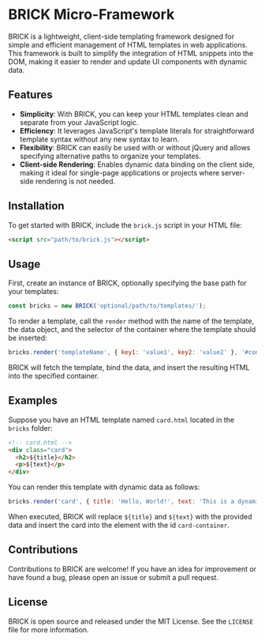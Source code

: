 # BRICK Micro-Framework

BRICK is a lightweight, client-side templating framework designed for simple and efficient management of HTML templates in web applications. This framework is built to simplify the integration of HTML snippets into the DOM, making it easier to render and update UI components with dynamic data.

## Features

- **Simplicity**: With BRICK, you can keep your HTML templates clean and separate from your JavaScript logic.
- **Efficiency**: It leverages JavaScript's template literals for straightforward template syntax without any new syntax to learn.
- **Flexibility**: BRICK can easily be used with or without jQuery and allows specifying alternative paths to organize your templates.
- **Client-side Rendering**: Enables dynamic data binding on the client side, making it ideal for single-page applications or projects where server-side rendering is not needed.

## Installation

To get started with BRICK, include the `brick.js` script in your HTML file:

```html
<script src="path/to/brick.js"></script>
```

## Usage

First, create an instance of BRICK, optionally specifying the base path for your templates:

```javascript
const bricks = new BRICK('optional/path/to/templates/');
```

To render a template, call the `render` method with the name of the template, the data object, and the selector of the container where the template should be inserted:

```javascript
bricks.render('templateName', { key1: 'value1', key2: 'value2' }, '#container');
```

BRICK will fetch the template, bind the data, and insert the resulting HTML into the specified container.

## Examples

Suppose you have an HTML template named `card.html` located in the `bricks` folder:

```html
<!-- card.html -->
<div class="card">
  <h2>${title}</h2>
  <p>${text}</p>
</div>
```

You can render this template with dynamic data as follows:

```javascript
bricks.render('card', { title: 'Hello, World!', text: 'This is a dynamic card.' }, '#card-container');
```

When executed, BRICK will replace `${title}` and `${text}` with the provided data and insert the card into the element with the id `card-container`.

## Contributions

Contributions to BRICK are welcome! If you have an idea for improvement or have found a bug, please open an issue or submit a pull request.

## License

BRICK is open source and released under the MIT License. See the `LICENSE` file for more information.
